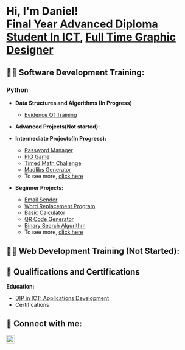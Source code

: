 <h1>Hi, I'm Daniel! <br/><a href="https://www.linkedin.com/in/daniel-marais-565494208">Final Year Advanced Diploma Student In ICT</a>, <a href="https://www.linkedin.com/in/daniel-marais-565494208">Full Time Graphic Designer</a></h1>

<h2>👨‍💻 Software Development Training:</h2>

<h3>Python</h3>

- <b>Data Structures and Algorithms (In Progress)</b>
  - [Evidence Of Training](https://github.com/ItchiSushi/Data-Structures-and-Algorithms-Python)

- <b>Advanced Projects(Not started):</b>

- <b>Intermediate Projects(In Progress):</b>
  - [Password Manager](https://github.com/ItchiSushi/IntermediateProjects/tree/main/Password%20Manager)
  - [PIG Game](https://github.com/ItchiSushi/IntermediateProjects/tree/main/PIG%20Game)
  - [Timed Math Challenge](https://github.com/ItchiSushi/IntermediateProjects/tree/main/Timed%20Math%20Challenged)
  - [Madlibs Generator](https://github.com/ItchiSushi/IntermediateProjects/tree/main/Madlibs%20Generator)
  - To see more, [click here](https://github.com/ItchiSushi/IntermediateProjects)
- <b>Beginner Projects:</b>
  - [Email Sender](https://github.com/ItchiSushi/BeginnerProjects/tree/main/Email%20Sender)
  - [Word Replacement Program](https://github.com/ItchiSushi/BeginnerProjects/tree/main/Word%20Replacement%20Program)
  - [Basic Calculator](https://github.com/ItchiSushi/BeginnerProjects/tree/main/Basic%20Calculator)
  - [QR Code Generator](https://github.com/ItchiSushi/BeginnerProjects/tree/main/QR%20Code%20Generator)
  - [Binary Search Algorithm](https://github.com/ItchiSushi/BeginnerProjects/tree/main/Binary%20Search%20Algorithm)
  - To see more, [click here](https://github.com/ItchiSushi/BeginnerProjects)

<h2>👨‍💻 Web Development Training (Not Started):</h2> 

<h2>📜 Qualifications and Certifications</h2>
  
  <b>Education:</b>
  - [DIP in ICT: Applications Development](https://github.com/ItchiSushi/Education-and-Certifications/tree/main/Education)
  - Certifications
    
<h2> 🤳 Connect with me:</h2>

[<img align="left" alt="JoshMadakor | LinkedIn" width="22px" src="https://cdn.jsdelivr.net/npm/simple-icons@v3/icons/linkedin.svg" />][linkedin]


[linkedin]: https://www.linkedin.com/in/daniel-marais-oct/
